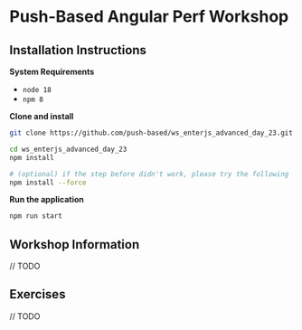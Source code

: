 # Push-Based Angular Perf Workshop

## Installation Instructions

**System Requirements**

* `node 18`
* `npm 8`

**Clone and install**

```bash
git clone https://github.com/push-based/ws_enterjs_advanced_day_23.git

cd ws_enterjs_advanced_day_23
npm install

# (optional) if the step before didn't work, please try the following
npm install --force
```

**Run the application**

```bash
npm run start
```

## Workshop Information

// TODO 

## Exercises

// TODO 
